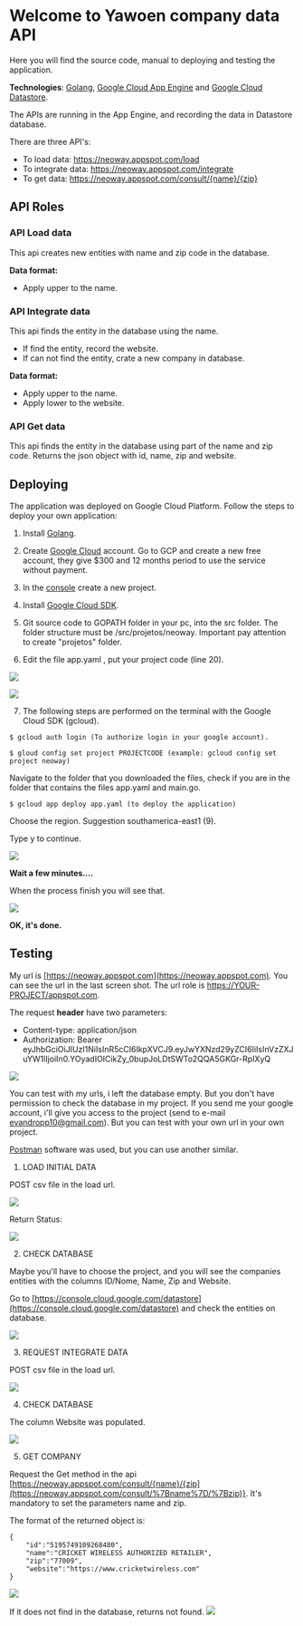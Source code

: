 # Welcome to Yawoen company data API

Here you will find the source code, manual to deploying and testing the application.

**Technologies**: [Golang](https://golang.org/), [Google Cloud App Engine](https://cloud.google.com/appengine/) and [Google Cloud Datastore](https://cloud.google.com/datastore/).

The APIs are running in the App Engine, and recording the data in Datastore database.

There are three API's:

 - To load data: https://neoway.appspot.com/load
 - To integrate data: https://neoway.appspot.com/integrate
 - To get data: https://neoway.appspot.com/consult/{name}/{zip}

## API Roles

### API Load data
This api creates new entities with name and zip code in the database.

**Data format:**
- Apply upper to the name.


### API Integrate data
This api finds the entity in the database using the name.
- If find the entity, record the website.
- If can not find the entity, crate a new company in database.

**Data format:**
- Apply upper to the name.
- Apply lower to the website.

### API Get data
This api finds the entity in the database using part of the name and zip code. 
Returns the json object with id, name, zip and website. 

## Deploying

The application was deployed on Google Cloud Platform. Follow the steps to deploy your own application:

1) Install [Golang](https://golang.org/doc/install).

2) Create [Google Cloud](http://cloud.google.com) account. Go to GCP and create a new free account, they give $300 and 12 months period to use the service without payment.
    
3) In the [console](https://console.cloud.google.com) create a new project.

4) Install [Google Cloud SDK](https://cloud.google.com/sdk/docs/quickstarts).

5) Git source code to GOPATH folder in your pc, into the src folder. The folder structure must be /src/projetos/neoway. Important pay attention to create "projetos" folder.

6) Edit the file app.yaml , put your project code (line 20). 

**![](https://lh4.googleusercontent.com/LgjfPdhwgagCIIoFRlS1lq_sbo81luvyVbljjHn2XaAr0-fVgDdwfKxehXzYLzefZ2if2M59NUGzWNREz-fHtm1wGRTg4Lph2wxaOTD58IHIjNRsmF_SK5Ddga7VXyrcusUr5ap1)**

**![](https://lh5.googleusercontent.com/qCbpYJId1dShaL-XMizSgaMoYBPFPqkziKwIRtplfwapMHjBJ9RUPG6-OQg_Ee8KB2823QTG3Hi5bO5DOC-qN9dAVLfJPgCP_uCgAsVI4kvAo_oeZ5vH0_6AYAcUfGPqWkOg-ASb)**

7) The following steps are performed on the terminal with the Google Cloud SDK (gcloud).
```
$ gcloud auth login (To authorize login in your google account).
````
```	
$ gloud config set project PROJECTCODE (example: gcloud config set project neoway)
```	
Navigate to the folder that you downloaded the files, check if you are in the folder that contains the files app.yaml and main.go.
```	
$ gcloud app deploy app.yaml (to deploy the application)
```
 	
Choose the region. Suggestion southamerica-east1 (9).
 
Type y to continue.

![](https://lh3.googleusercontent.com/qOtwhrQJvsqHOv_tePvgWoevrTMbYOKNB8d5jdy11c7keDUhzllY8IbxnjoXMsR0d9-arYqsWBTvvg9BikDXImT-4n0n7GwQuBGkZCBx3yP-VErBffilvnFEgjQVQVaDUYWs1wQt)

**Wait a few minutes….**

When the process finish you will see that.

**![](https://lh4.googleusercontent.com/eksx70j_Mp1XDamOgfLrM3d9_-iLrI4N8M6H6lvxgDeqAMQcU5jrVwGmzRRElpXn5LvgIdnysZDjovDXoNsKejs5s90s-Velg2SpDAAKJTp7P5Z9UlwYeqv7JjpouyAkS0lDZKzr)**

**OK, it's done.**

## Testing
My url is [https://neoway.appspot.com](https://neoway.appspot.com). You can see the url in the last screen shot. The url role is [https://YOUR-PROJECT/appspot.com](https://your-project/appspot.com).

The request **header** have two parameters:

- Content-type: application/json
- Authorization: Bearer eyJhbGciOiJIUzI1NiIsInR5cCI6IkpXVCJ9.eyJwYXNzd29yZCI6IiIsInVzZXJuYW1lIjoiIn0.YOyadIOICikZy_0bupJoLDtSWTo2QQA5GKGr-RpIXyQ

**![](https://lh5.googleusercontent.com/y67oEisSkRhnanvUJzFwnxw7WxedE55YvKJEXxCnhE7xiZtqOFh0F-5Eb4fUprRbBB0O6TG4-waJvUmrRazgy4W5RGYLq1W2KNaqO8TKM2MKlEdADGan3Nd3_lF1_1lzX6Q_QM-B)**

You can test with my urls, i left the database empty. But you don't have permission to check the database in my project. If you send me your google account, i'll give you access to the project (send to e-mail evandropp10@gmail.com).
But you can test with your own url in your own project.

[Postman](https://www.getpostman.com/) software was used, but you can use another similar.

1.  LOAD INITIAL DATA

POST csv file in the load url.

**![](https://lh6.googleusercontent.com/58JxFib61jcsqfQ7aY3ndSGRq8WxOSUGIHfVPVE9en4MECWUnUkTNgq2b3g4fvwCKR76VbTvCerJ3mjgvUtYqgC3U1tY818Q6JtWgfkJOSEcOxZiMTj7TC8DOghX2pBazUfU58xX)**

Return Status:

![](https://lh4.googleusercontent.com/XRAwdmRm2XJ23dzLZXo8zn9vias0N1BL81YTbDkNGSuBBMdPMERV7xMy5LfNIHAFgfUzyrndKhPO4Ti61MhBdoC1YUXnSKFny-oTLdDJZ2QwrbfMWhw7YIPXN31m1U3qZaN5nYFs)

2) CHECK DATABASE

Maybe you'll have to choose the project, and you will see the companies entities with the columns ID/Nome, Name, Zip and Website.

Go to [https://console.cloud.google.com/datastore](https://console.cloud.google.com/datastore) and check the entities on database.

![](https://lh6.googleusercontent.com/rhfQ6WJ6L58NkyybemOaCxl8O07C9GdycPdLFbh0SpjtBjrEzpxk7BaI3bxQ98Qc0VDmpl75AdRGWPpVI6q2n0RnIKmZGtjEJeARsWQGpv0Cm0fhkUK8bq5Z-IUki7NL-YE6PGeY)

3) REQUEST INTEGRATE DATA

POST csv file in the load url.

![](https://lh4.googleusercontent.com/kjzXoRmhsiXtgd5DUMeeoMg0p5ESaJuS-7QoCR5UQyfNYn3mPxPUXRqrvUbrNOWh8odp5JUOqjhEKZAVxlqKBS1ff4QBRBC1nhtsvyWOdgU61YIGrG2R97bPCuT1QXDWdRg0mLl2)

4) CHECK DATABASE

The column Website was populated.

**![](https://lh3.googleusercontent.com/9XIRJNMDQaG9qZpUe3XagzjKiJfGwS-Kd8ABSMGLCjMdqzoMyxLqs6UYUvxFEqvACDpM8mHZVHzkNeW6-C8hgIyHAr5peJcbE1GEqRcbbYbpGAlvK63c3wsQxXph0GJJ-JseshCw)**

5) GET COMPANY

Request the Get method in the api [https://neoway.appspot.com/consult/{name}/{zip](https://neoway.appspot.com/consult/%7Bname%7D/%7Bzip)}. It's mandatory to set the parameters name and zip.

The format of the returned object is:
```
{
	"id":"5195749109268480",
	"name":"CRICKET WIRELESS AUTHORIZED RETAILER",
	"zip":"77009",
	"website":"https://www.cricketwireless.com"	
}
```

**![](https://lh3.googleusercontent.com/uHDWdmxUXagyVwClrBdtB1m3cVRNVhjbnKfci5tybm_Je4tMWRKa4DIw7eqobolDvMXmK0zgVT0YI8L3hXa8392NEL82c_9SV8nN7YE1lrdsXo-nj_Yn5ruQ2d0Od0R5l2weVszr)**

If it does not find in the database, returns not found.
**![](https://lh5.googleusercontent.com/NEPHcvLNxrH10eT1jezOA1hd2Xp7usybe_7X4MMKAPQpUBXfZg26wnWJFdslj59zxWzGjrKDlEf3tbDXsdpXxUkQ4Oe5FLLb_RATwkhptqHws2eUL1GVkSJjGKrO6egZQa6Qs_Cs)**

<!--stackedit_data:
eyJoaXN0b3J5IjpbMTYxNTQ2MDk1MV19
-->